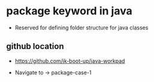 # package keyword in java
 * Reserved for defining folder structure for java classes
## github location

* https://github.com/jk-boot-up/java-workpad 

* Navigate to -> package-case-1

